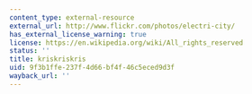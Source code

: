 ```yaml
---
content_type: external-resource
external_url: http://www.flickr.com/photos/electri-city/
has_external_license_warning: true
license: https://en.wikipedia.org/wiki/All_rights_reserved
status: ''
title: kriskriskris
uid: 9f3b1ffe-237f-4d66-bf4f-46c5eced9d3f
wayback_url: ''
---
```


